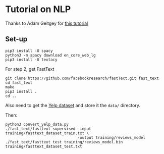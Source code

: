 # Tutorial on NLP
Thanks to Adam Geitgey for [this tutorial](https://medium.com/@ageitgey/natural-language-processing-is-fun-9a0bff37854e)

## Set-up
```shell
pip3 install -U spacy
python3 -m spacy download en_core_web_lg
pip3 install -U textacy
```

For step 2, get FastText
```shell
git clone https://github.com/facebookresearch/fastText.git fast_text
cd fast_text
make
pip3 install .
cd ..
```
Also need to get the [Yelp dataset](https://www.yelp.com/dataset/download) and store it the `data/` directory.

Then:
```shell
python3 convert_yelp_data.py
./fast_text/fasttext supervised -input training/fasttext_dataset_train.txt \
                                -output training/reviews_model
./fast_text/fasttext test training/reviews_model.bin training/fasttext_dataset_test.txt
```